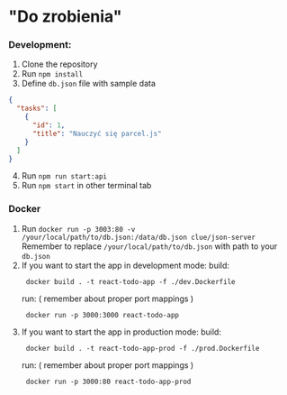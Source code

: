 # "Do zrobienia"

### Development:
1. Clone the repository
2. Run `npm install`
3. Define `db.json` file with sample data
```json
{
  "tasks": [
    {
      "id": 1,
      "title": "Nauczyć się parcel.js"
    }
  ]
}
```
4. Run `npm run start:api`
5. Run `npm start` in other terminal tab


### Docker
1. Run `docker run -p 3003:80 -v /your/local/path/to/db.json:/data/db.json clue/json-server`
    Remember to replace `/your/local/path/to/db.json` with path to your `db.json`
2. If you want to start the app in development mode:
   build:
   ```
    docker build . -t react-todo-app -f ./dev.Dockerfile 
   ```
   run: ( remember about proper port mappings )
   ```
    docker run -p 3000:3000 react-todo-app 
   ```
3. If you want to start the app in production mode:
   build:
   ```
    docker build . -t react-todo-app-prod -f ./prod.Dockerfile 
   ```
   run: ( remember about proper port mappings )
   ```
    docker run -p 3000:80 react-todo-app-prod 
   ```
